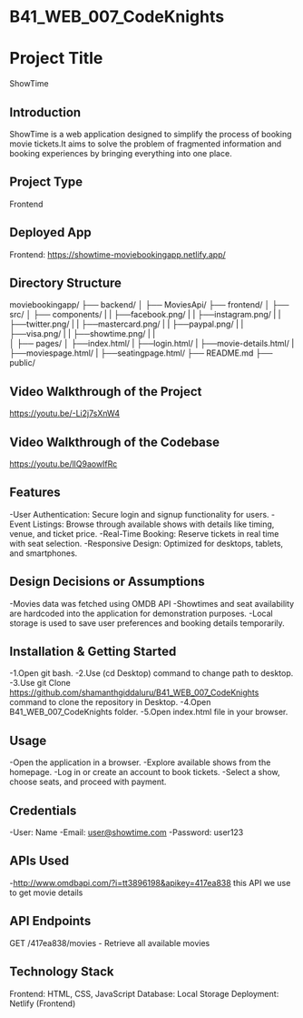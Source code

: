# B41_WEB_007_CodeKnights
# Project Title
ShowTime

## Introduction
ShowTime is a web application designed  to simplify the process of booking movie tickets.It aims to solve the problem of fragmented information and booking experiences by bringing everything into one place.

## Project Type
Frontend

## Deployed App
Frontend: https://showtime-moviebookingapp.netlify.app/

## Directory Structure
moviebookingapp/
├── backend/
│   ├── MoviesApi/
├── frontend/
│   ├── src/
│       ├── components/
|       |   ├──facebook.png/
|       |   ├──instagram.png/
|       |   ├──twitter.png/
|       |   ├──mastercard.png/
|       |   ├──paypal.png/
|       |   ├──visa.png/
|       |   ├──showtime.png/
|       |   
│       ├── pages/
│           ├──index.html/
|           ├──login.html/
|           ├──movie-details.html/
|           ├──moviespage.html/
|           ├──seatingpage.html/
├── README.md
├── public/

## Video Walkthrough of the Project
https://youtu.be/-Li2j7sXnW4

## Video Walkthrough of the Codebase
https://youtu.be/llQ9aowIfRc

## Features
-User Authentication: Secure login and signup functionality for users.
-Event Listings: Browse through available shows with details like timing, venue, and ticket price.
-Real-Time Booking: Reserve tickets in real time with seat selection.
-Responsive Design: Optimized for desktops, tablets, and smartphones.

## Design Decisions or Assumptions
-Movies data was fetched using OMDB API
-Showtimes and seat availability are hardcoded into the application for demonstration purposes.
-Local storage is used to save user preferences and booking details temporarily.

## Installation & Getting Started
-1.Open git bash.
-2.Use (cd Desktop) command to change path to desktop.
-3.Use git Clone https://github.com/shamanthgiddaluru/B41_WEB_007_CodeKnights command to clone the repository in Desktop.
-4.Open B41_WEB_007_CodeKnights folder.
-5.Open index.html file in your browser.

## Usage
-Open the application in a browser.
-Explore available shows from the homepage.
-Log in or create an account to book tickets.
-Select a show, choose seats, and proceed with payment.

## Credentials
-User: Name
-Email: user@showtime.com
-Password: user123

## APIs Used
-http://www.omdbapi.com/?i=tt3896198&apikey=417ea838 this API we use to get movie details

## API Endpoints
GET /417ea838/movies - Retrieve all available movies

## Technology Stack
Frontend: HTML, CSS, JavaScript
Database: Local Storage 
Deployment: Netlify (Frontend)
